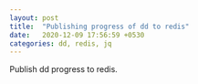 ```yaml
---
layout: post
title:  "Publishing progress of dd to redis"
date:   2020-12-09 17:56:59 +0530
categories: dd, redis, jq
---
```

Publish dd progress to redis.